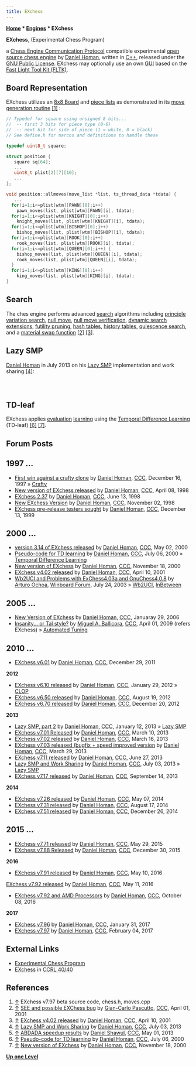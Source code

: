 ```yaml
---
title: EXchess
---
```

**[Home](Home "Home") * [Engines](Engines "Engines") * EXchess**

**EXchess**, (Experimental Chess Program)

a [Chess Engine Communication Protocol](Chess_Engine_Communication_Protocol "Chess Engine Communication Protocol") compatible experimental [open source chess engine](Category:Open_Source "Category:Open Source") by [Daniel Homan](Daniel_Homan "Daniel Homan"),
written in [C++](Cpp "Cpp"), released under the [GNU Public License](Free_Software_Foundation#GPL "Free Software Foundation").
EXchess may optionally use an own [GUI](GUI "GUI") based on the [Fast Light Tool Kit (FLTK)](https://en.wikipedia.org/wiki/FLTK).

## Board Representation

EXchess utilizes an [8x8 Board](8x8_Board "8x8 Board") and [piece lists](Piece-Lists "Piece-Lists") as demonstrated in its [move generation routine](Move_Generation "Move Generation") <a id="cite-note-1" href="#cite-ref-1">[1]</a> :

```C++
// Typedef for square using unsigned 8 bits...  
//  -- first 3 bits for piece type (0-6)
//  -- next bit for side of piece (1 = white, 0 = black)
// See define.h for marcos and definitions to handle these

typedef uint8_t square;

struct position {
   square sq[64];
   ...
   uint8_t plist[2][7][10];
   ...
};

void position::allmoves(move_list *list, ts_thread_data *tdata) {
   ...
  for(i=1;i<=plist[wtm][PAWN][0];i++) 
    pawn_moves(list, plist[wtm][PAWN][i], tdata);
  for(i=1;i<=plist[wtm][KNIGHT][0];i++) 
    knight_moves(list, plist[wtm][KNIGHT][i], tdata);
  for(i=1;i<=plist[wtm][BISHOP][0];i++) 
    bishop_moves(list, plist[wtm][BISHOP][i], tdata);
  for(i=1;i<=plist[wtm][ROOK][0];i++) 
    rook_moves(list, plist[wtm][ROOK][i], tdata);
  for(i=1;i<=plist[wtm][QUEEN][0];i++) {
    bishop_moves(list, plist[wtm][QUEEN][i], tdata);
    rook_moves(list, plist[wtm][QUEEN][i], tdata);
  }
  for(i=1;i<=plist[wtm][KING][0];i++) 
    king_moves(list, plist[wtm][KING][i], tdata);
}

```

## Search

The ches engine performs advanced [search](Search "Search") algorithms including [principle variation search](Principal_Variation_Search "Principal Variation Search"),
[null move](Null_Move_Pruning "Null Move Pruning"), [null move verification](Null_Move_Pruning#ZugzwangVerification "Null Move Pruning"), [dynamic search extensions](Extensions "Extensions"), [futility pruning](Futility_Pruning "Futility Pruning"), [hash tables](Hash_Table "Hash Table"), [history tables](History_Heuristic "History Heuristic"), [quiescence search](Quiescence_Search "Quiescence Search"), and a [material swap function](Static_Exchange_Evaluation "Static Exchange Evaluation") <a id="cite-note-2" href="#cite-ref-2">[2]</a> <a id="cite-note-3" href="#cite-ref-3">[3]</a>.

## Lazy SMP

[Daniel Homan](Daniel_Homan "Daniel Homan") in July 2013 on his [Lazy SMP](Lazy_SMP "Lazy SMP") implementation and work sharing <a id="cite-note-4" href="#cite-ref-4">[4]</a>:

```C++I changed the work-sharing approach to Lazy SMP in EXchess to be closer to the [ABDADA](ABDADA "ABDADA") model after [Daniel Shawul's](Daniel_Shawul "Daniel Shawul") posts about his tests on the subject <a id="cite-note-5" href="#cite-ref-5">[5]</a>. However, I didn't want to use a [hash table](Transposition_Table "Transposition Table") to keep a counter for the [threads](Thread "Thread") working on a given position. My hash table already had a 16 byte long entry, so I didn't want to expand it, and I also didn't like the idea of having to make each move before seeing whether another thread was searching it.

```

```C++So as an alternative to the hash table, I made a simple work sharing data structure. In the end, it was just a single hash key for a position which is OR'd with the move being searched and the depth of the search. I use this to keep track of the move being searched at each ply of the tree for a given thread. Then, before I search a move at a given ply, I can just check the same ply in the other threads to see that the move is not already being worked on at that depth. If it is, then the move get placed at the end of the move list to be searched last. This doesn't allow for [transpositions](Transposition "Transposition") , but I expected the most likely work collisions to be as the threads are walking the [PV](Principal_Variation "Principal Variation") where they will initially all be the same. Indeed, this scheme only helps in the PV, and if I check for work sharing in [non-PV nodes](Node_Types "Node Types"), it only slows things down a bit.

```

```C++My previous Lazy SMP work sharing was just to alternate moves (odd-even) in the root node for the odd-even threads. The above approach is about 10% faster than my previous scheme, and I get a time-to-depth improvement of roughly 1.65 for 2 threads compared to 1 thread and roughly 2.5 for 4 threads compared to 1 thread. Maybe not quite as good as ABDADA with a hash table counter, but not too bad for the simplicity.  

```

## TD-leaf

EXchess applies [evaluation](Evaluation "Evaluation") [learning](Learning "Learning") using the [Temporal Difference Learning](Temporal_Difference_Learning "Temporal Difference Learning") (TD-leaf) <a id="cite-note-6" href="#cite-ref-6">[6]</a> <a id="cite-note-7" href="#cite-ref-7">[7]</a>.

## Forum Posts

## 1997 ...

- [First win against a crafty clone](https://www.stmintz.com/ccc/index.php?id=13011) by [Daniel Homan](Daniel_Homan "Daniel Homan"), [CCC](CCC "CCC"), December 16, 1997 » [Crafty](Crafty "Crafty")
- [New version of EXchess released](https://www.stmintz.com/ccc/index.php?id=16657) by [Daniel Homan](Daniel_Homan "Daniel Homan"), [CCC](CCC "CCC"), April 08, 1998
- [EXchess 2.37](https://www.stmintz.com/ccc/index.php?id=20450) by [Daniel Homan](Daniel_Homan "Daniel Homan"), [CCC](CCC "CCC"), June 13, 1998
- [New EXchess Version](https://www.stmintz.com/ccc/index.php?id=31385) by [Daniel Homan](Daniel_Homan "Daniel Homan"), [CCC](CCC "CCC"), November 02, 1998
- [EXchess pre-release testers sought](https://www.stmintz.com/ccc/index.php?id=82280) by [Daniel Homan](Daniel_Homan "Daniel Homan"), [CCC](CCC "CCC"), December 13, 1999

## 2000 ...

- [version 3.14 of EXchess released](https://www.stmintz.com/ccc/index.php?id=108784) by [Daniel Homan](Daniel_Homan "Daniel Homan"), [CCC](CCC "CCC"), May 02, 2000
- [Pseudo-code for TD learning](https://www.stmintz.com/ccc/index.php?id=117970) by [Daniel Homan](Daniel_Homan "Daniel Homan"), [CCC](CCC "CCC"), July 06, 2000 » [Temporal Difference Learning](Temporal_Difference_Learning "Temporal Difference Learning")
- [New version of EXchess](https://www.stmintz.com/ccc/index.php?id=139716) by [Daniel Homan](Daniel_Homan "Daniel Homan"), [CCC](CCC "CCC"), November 18, 2000
- [EXchess v4.02 released](https://www.stmintz.com/ccc/index.php?id=162704) by [Daniel Homan](Daniel_Homan "Daniel Homan"), [CCC](CCC "CCC"), April 10, 2001
- [Wb2UCI and Problems with ExChess4.03a and GnuChess4.0.8](http://www.open-aurec.com/wbforum/viewtopic.php?f=18&t=43496) by [Arturo Ochoa](Arturo_Ochoa "Arturo Ochoa"), [Winboard Forum](Computer_Chess_Forums "Computer Chess Forums"), July 24, 2003 » [Wb2UCI](Wb2UCI "Wb2UCI"), [InBetween](InBetween "InBetween")

## 2005 ...

- [New Version of EXchess](https://www.stmintz.com/ccc/index.php?id=483082) by [Daniel Homan](Daniel_Homan "Daniel Homan"), [CCC](CCC "CCC"), Januaray 29, 2006
- [Insanity... or Tal style?](http://www.talkchess.com/forum/viewtopic.php?t=27266) by [Miguel A. Ballicora](Miguel_A._Ballicora "Miguel A. Ballicora"), [CCC](CCC "CCC"), April 01, 2009 (refers EXchess) » [Automated Tuning](Automated_Tuning "Automated Tuning")

## 2010 ...

- [EXchess v6.01](http://www.talkchess.com/forum/viewtopic.php?t=41666) by [Daniel Homan](Daniel_Homan "Daniel Homan"), [CCC](CCC "CCC"), December 29, 2011

**2012**

- [EXchess v6.10 released](http://www.talkchess.com/forum/viewtopic.php?t=42202) by [Daniel Homan](Daniel_Homan "Daniel Homan"), [CCC](CCC "CCC"), January 29, 2012 » [CLOP](CLOP "CLOP")
- [EXchess v6.50 released](http://www.talkchess.com/forum/viewtopic.php?t=44842) by [Daniel Homan](Daniel_Homan "Daniel Homan"), [CCC](CCC "CCC"), August 19, 2012
- [EXchess v6.70 released](http://www.talkchess.com/forum/viewtopic.php?t=46513) by [Daniel Homan](Daniel_Homan "Daniel Homan"), [CCC](CCC "CCC"), December 20, 2012

**2013**

- [Lazy SMP, part 2](http://www.talkchess.com/forum/viewtopic.php?t=46858) by [Daniel Homan](Daniel_Homan "Daniel Homan"), [CCC](CCC "CCC"), January 12, 2013 » [Lazy SMP](Lazy_SMP "Lazy SMP")
- [EXchess v7.01 Released](http://www.talkchess.com/forum/viewtopic.php?t=47473) by [Daniel Homan](Daniel_Homan "Daniel Homan"), [CCC](CCC "CCC"), March 10, 2013
- [EXchess v7.02 released](http://www.talkchess.com/forum/viewtopic.php?t=47528) by [Daniel Homan](Daniel_Homan "Daniel Homan"), [CCC](CCC "CCC"), March 16, 2013
- [EXchess v7.03 released (bugfix + speed improved version](http://www.talkchess.com/forum/viewtopic.php?t=47643) by [Daniel Homan](Daniel_Homan "Daniel Homan"), [CCC](CCC "CCC"), March 29, 2013
- [EXchess v7.11 released](http://www.talkchess.com/forum/viewtopic.php?t=48448) by [Daniel Homan](Daniel_Homan "Daniel Homan"), [CCC](CCC "CCC"), June 27, 2013
- [Lazy SMP and Work Sharing](http://www.talkchess.com/forum/viewtopic.php?t=48536) by [Daniel Homan](Daniel_Homan "Daniel Homan"), [CCC](CCC "CCC"), July 03, 2013 » [Lazy SMP](Lazy_SMP "Lazy SMP")
- [EXchess v7.17 released](http://www.talkchess.com/forum/viewtopic.php?t=49356) by [Daniel Homan](Daniel_Homan "Daniel Homan"), [CCC](CCC "CCC"), September 14, 2013

**2014**

- [EXchess v7.26 released](http://www.talkchess.com/forum/viewtopic.php?t=52241) by [Daniel Homan](Daniel_Homan "Daniel Homan"), [CCC](CCC "CCC"), May 07, 2014
- [EXchess v7.31 released](http://www.talkchess.com/forum/viewtopic.php?t=53319) by [Daniel Homan](Daniel_Homan "Daniel Homan"), [CCC](CCC "CCC"), August 17, 2014
- [EXchess v7.51 released](http://www.talkchess.com/forum/viewtopic.php?t=54756) by [Daniel Homan](Daniel_Homan "Daniel Homan"), [CCC](CCC "CCC"), December 26, 2014

## 2015 ...

- [EXchess v7.71 released](http://www.talkchess.com/forum/viewtopic.php?t=56519) by [Daniel Homan](Daniel_Homan "Daniel Homan"), [CCC](CCC "CCC"), May 29, 2015
- [EXchess v7.88 Released](http://www.talkchess.com/forum/viewtopic.php?t=58737) by [Daniel Homan](Daniel_Homan "Daniel Homan"), [CCC](CCC "CCC"), December 30, 2015

**2016**

- [EXchess v7.91 released](http://www.talkchess.com/forum/viewtopic.php?t=60121) by [Daniel Homan](Daniel_Homan "Daniel Homan"), [CCC](CCC "CCC"), May 10, 2016

[EXchess v7.92 released](http://www.talkchess.com/forum/viewtopic.php?t=60121&start=2) by [Daniel Homan](Daniel_Homan "Daniel Homan"), [CCC](CCC "CCC"), May 11, 2016

- [EXchess v7.92 and AMD Processors](http://www.talkchess.com/forum/viewtopic.php?t=61650) by [Daniel Homan](Daniel_Homan "Daniel Homan"), [CCC](CCC "CCC"), October 08, 2016

**2017**

- [EXchess v7.96](http://www.talkchess.com/forum/viewtopic.php?t=62995) by [Daniel Homan](Daniel_Homan "Daniel Homan"), [CCC](CCC "CCC"), January 31, 2017
- [EXchess v7.97](http://www.talkchess.com/forum/viewtopic.php?t=63044) by [Daniel Homan](Daniel_Homan "Daniel Homan"), [CCC](CCC "CCC"), February 04, 2017

## External Links

- [Experimental Chess Program](https://sites.google.com/site/experimentalchessprogram/)
- [EXchess](http://computerchess.org.uk/ccrl/4040/cgi/compare_engines.cgi?family=EXchess&print=Rating+list&print=Results+table&print=LOS+table&print=Ponder+hit+table&print=Eval+difference+table&print=Comopp+gamenum+table&print=Overlap+table&print=Score+with+common+opponents) in [CCRL 40/40](CCRL "CCRL")

## References

1. <a id="cite-ref-1" href="#cite-note-1">↑</a> EXchess v7.97 beta source code, chess.h, moves.cpp
1. <a id="cite-ref-2" href="#cite-note-2">↑</a> [SEE and possible EXChess bug](https://www.stmintz.com/ccc/index.php?id=161209) by [Gian-Carlo Pascutto](Gian-Carlo_Pascutto "Gian-Carlo Pascutto"), [CCC](CCC "CCC"), April 01, 2001
1. <a id="cite-ref-3" href="#cite-note-3">↑</a> [EXchess v4.02 released](https://www.stmintz.com/ccc/index.php?id=162704) by [Daniel Homan](Daniel_Homan "Daniel Homan"), [CCC](CCC "CCC"), April 10, 2001
1. <a id="cite-ref-4" href="#cite-note-4">↑</a> [Lazy SMP and Work Sharing](http://www.talkchess.com/forum/viewtopic.php?t=48536) by [Daniel Homan](Daniel_Homan "Daniel Homan"), [CCC](CCC "CCC"), July 03, 2013
1. <a id="cite-ref-5" href="#cite-note-5">↑</a>  [ABDADA speedup results](http://www.talkchess.com/forum/viewtopic.php?t=47887) by [Daniel Shawul](Daniel_Shawul "Daniel Shawul"), [CCC](CCC "CCC"), May 01, 2013
1. <a id="cite-ref-6" href="#cite-note-6">↑</a> [Pseudo-code for TD learning](https://www.stmintz.com/ccc/index.php?id=117970) by [Daniel Homan](Daniel_Homan "Daniel Homan"), [CCC](CCC "CCC"), July 06, 2000
1. <a id="cite-ref-7" href="#cite-note-7">↑</a> [New version of EXchess](https://www.stmintz.com/ccc/index.php?id=139716) by [Daniel Homan](Daniel_Homan "Daniel Homan"), [CCC](CCC "CCC"), November 18, 2000

**[Up one Level](Engines "Engines")**

